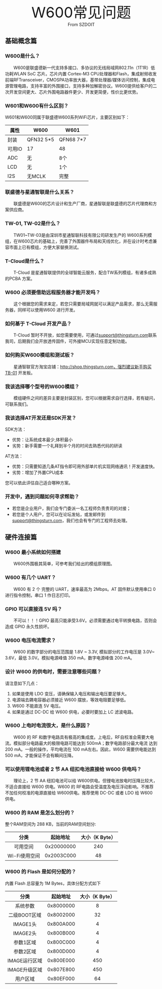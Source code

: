 <center><font size=10> W600常见问题</center></font>
<center> From SZDOIT</center>

## 基础概念篇

### W600是什么？

　　W600是联盛德新一代支持多接口、多协议的无线局域网802.11n（1T1R）低功耗WLAN SoC 芯片。芯片内置 Cortex-M3 CPU处理器和Flash，集成射频收发前端RFTransceiver，CMOSPA功率放大器，基带处理器/媒体访问控制，集成电源管理电路，支持丰富的外围接口，支持多种加解密协议。W600提供给客户的二次开发空间更大、芯片外围电路器件更少、开发更简便，性价比更优势。

### W601和W600有什么区别？

W601和W600同属于联盛德W600系列WiFi芯片，主要区别如下：

| 属性   | W600      | W601      |
| ------ | --------- | --------- |
| 封装   | QFN32 5*5 | QFN68 7*7 |
| 可用IO | 17        | 48        |
| ADC    | 无        | 8个       |
| LCD    | 无        | 1个       |
| I2S    | 无MCLK    | 完整      |

### 联盛德与星通智联是什么关系？

　　联盛德是W600的芯片设计和生产厂商，星通智联是联盛德的芯片代理商和方案供应商。

### TW-01, TW-02是什么？

　　TW01\~TW-03是由深圳市星通智联科技有限公司研发生产的 W600系列模组，在W600芯片的基础上，完善了外围器件布局和天线优化，并在设计时考虑兼容市面上已有模组，方便大家替换测试。

### T-Cloud是什么？

　　T-Cloud 是星通智联提供的全球智能云服务，配合TW系列模组，有诸多成熟的PCBA 方案。

### W600 必须要借助远程服务器才能开发吗？

　　这个根据您的需求来定，若您只需要局域网就可以满足产品需求，那么无需服务器，同样可以使用W600 进行开发。

### 如何基于 T-Cloud 开发产品？

　　T-Cloud 暂时不开放，如您需要使用，可通过[support@thingsturn.com](mailto:support@thingsturn.com)联系我司，后期我们会开放透传固件，可外接MCU实现任意定制功能。

### 如何购买W600模组和测试板？

　　星通智联官方淘宝店铺：http://shop.thingsturn.com，强烈建议新手购买TB-01 开发板。

### 我该选择哪个型号的W600模组？

　　模组硬件之间的差异主要是封装区别，您可以根据需求自行选择，若有疑问，可联系我们。

### 我该选择AT开发还是SDK开发？

SDK方法：

*   优势：让系统成本最少,体积最小
*   劣势：新手需要一个礼拜到半个月的时间去熟悉代码的研读

AT方法：

*   优势：只需要知道几条AT指令即可用外部单片机实现网络通讯！开发速度快。
*   劣势：增加了外置CPU成本

您可以依此评估自己适合哪种方案。

### 开发中，遇到问题如何寻求帮助？

-   若您是企业用户，我们会专门委派一名工程师负责贵司的对接；
-   若您是个人用户，您可以在论坛发帖，或发邮件到
    <support@thingsturn.com>，我们也会有专门的工程师去处理。

## 硬件连接篇

### W600 最小系统如何搭建

　　W600外围极其简单，可参考我们给出的模组原理图。

### W600 有几个 UART？

　　W600 有 2 个 完整的 UART，速率最高为 2Mbps。AT 固件默认使用串口 0进行指令控制，串口 1 作日志打印。

### GPIO 可以直接连 5V 吗？

　　不可以！！！GPIO 最高只能承受3.6V。必须需要通过电平转换电路，否则会造成 GPIO 永久性损坏。

### W600 电压电流需求？

　　W600 的数字部分的电压范围是 1.8V \~ 3.3V, 模拟部分的工作电压是 3.0V\~ 3.6V，最低 3.0V。模拟电源峰值 350 mA，数字电源峰值 200 mA。

### 设计 W600 的供电时，需要注意哪些问题？

请注意如下几点：

1.  如果是使用 LDO 变压，请确保输入电压和输出电压要足够大。
2.  电源端去耦电容器必须接近 W600 摆放，等效电阻要足够低。
3.  W600 不能直连 5V 电压。
4.  如果是通过 DC-DC 给 W600 供电，必要时要加上 LC 滤波电路。

### W600 上电时电流很大，是什么原因？

　　W600 的 RF 和数字电路具有极高的集成度。上电后，RF自校准会需要大电流。模拟部分电路最大的极限电路可能达到 500mA；数字电路部分最大电流 达到 200 mA。一般的操作，平均电流在 100 mA左右。因此，W600 需要供电能达到 500 mA，才能保证不会有瞬间压降。

### 可以使用锂电池或者 2 节 AA 纽扣电池直接给 W600 供电吗？

　　理论上，2 节 AA 纽扣电池可以给 W600供电。但锂电池放电时压降比较大，不适合直接给 W600 供电。W600 的 RF电路会受温度及电压浮动影响。不推荐不加任何校准的电源直接给 W600供电。推荐使用 DC-DC 或者 LDO 给 W600 供电。

### W600 的 RAM 是怎么划分的？

整个RAM空间为 288 KB，当前的RAM空间划分:

|     分类      |  起始地址  | 大小（K Byte） |
| :-----------: | :--------: | :------------: |
|   可用空间    | 0x20000000 |      240       |
| Wi-Fi使用空间 | 0x2003C000 |       48       |

### W600 的 Flash 是如何分配的？

内置 Flash 总容量为 1M Bytes，具体分配方式如下

|     分类      | 起始地址  | 大小（K Byte） |
| :-----------: | :-------: | :------------: |
|   系统参数    | 0x8000000 |       8        |
| 二级BOOT区域  | 0x8002000 |       32       |
|   IMAGE1头    | 0x800A000 |       4        |
|   IMAGE2头    | 0x800B000 |       4        |
|   参数1区域   | 0x800C000 |       4        |
|   参数2区域   | 0x800D000 |       4        |
| IMAGE运行区域 | 0x800E000 |      450       |
| IMAGE升级区域 | 0x807E800 |      450       |
|   用户区域    | 0x80EF000 |       64       |


